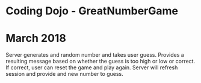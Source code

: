 # Coding Dojo -  GreatNumberGame
# March 2018

Server generates and random number and takes user guess. Provides a resulting message based on whether the guess is too high or low or correct.  If correct, user can reset the game and play again. Server will refresh session and provide and new number to guess.
